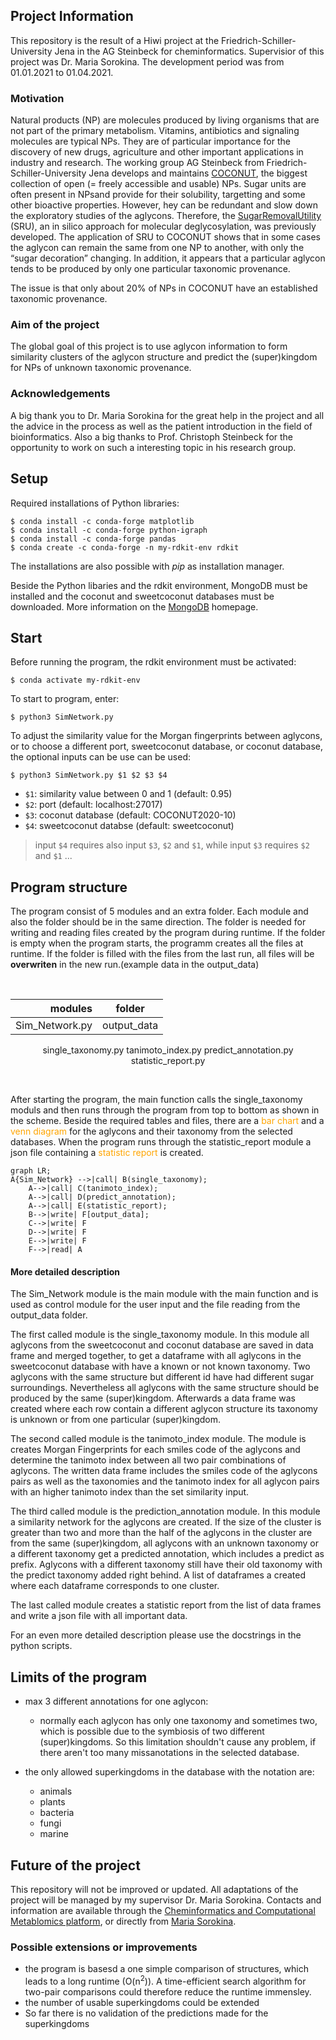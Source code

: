 ## Project Information

This repository is the result of a Hiwi project at the Friedrich-Schiller-University Jena
in the AG Steinbeck for cheminformatics. Supervisior of this project was Dr. Maria
Sorokina. The development period was from 01.01.2021 to 01.04.2021.

### Motivation

Natural products (NP) are molecules produced by living organisms that are not part of the primary metabolism. Vitamins, antibiotics and signaling molecules are typical NPs. They are of particular importance for the discovery of new drugs, agriculture and other important applications in industry and research. The working group AG Steinbeck from Friedrich-Schiller-University Jena develops and maintains [COCONUT](https://coconut.naturalproducts.net/ ), the biggest collection of open (= freely accessible and usable) NPs. Sugar units are often present in NPsand provide for their solubility, targetting and some other bioactive properties. However, hey can be redundant and slow down the exploratory studies of the aglycons. Therefore, the [SugarRemovalUtility](https://sugar.naturalproducts.net/) (SRU), an in silico approach for molecular deglycosylation, was previously developed. 
The application of SRU to COCONUT shows that in some cases the aglycon can remain the same from one NP to another, with only the “sugar decoration” changing. In addition, it appears that a particular aglycon tends to be produced by only one particular taxonomic provenance.

The issue is that only about 20% of NPs in COCONUT have an established taxonomic provenance. 


### Aim of the project

The global goal of this project is to use aglycon information to form similarity clusters of the aglycon structure and predict the (super)kingdom for NPs of unknown taxonomic provenance.

### Acknowledgements

A big thank you to Dr. Maria Sorokina for the great help in the project and all the advice in
the process as well as the patient introduction in the field of bioinformatics. Also a big
thanks to Prof. Christoph Steinbeck for the opportunity to work on such a interesting topic
in his research group.

## Setup
Required installations of Python libraries:

```
$ conda install -c conda-forge matplotlib
$ conda install -c conda-forge python-igraph
$ conda install -c conda-forge pandas
$ conda create -c conda-forge -n my-rdkit-env rdkit
```

The installations are also possible with *pip* as installation manager.

Beside the Python libaries and the rdkit environment, MongoDB must be installed and the coconut and sweetcoconut databases must be downloaded. More information on the [MongoDB](https://www.mongodb.com/try/download/community) homepage.

## Start

Before running the program, the rdkit environment must be activated:

```
$ conda activate my-rdkit-env
```

To start to program, enter: 

```
$ python3 SimNetwork.py 
```


To adjust the similarity value for the Morgan fingerprints between aglycons, or to choose a different port,
sweetcoconut database, or coconut database, the optional inputs can be use can be used:

```
$ python3 SimNetwork.py $1 $2 $3 $4
```
- `$1`: similarity value between 0 and 1 (default: 0.95)
- `$2`: port (default: localhost:27017)
- `$3`: coconut database (default: COCONUT2020-10)
- `$4`: sweetcoconut databse (default: sweetcoconut)

> input `$4` requires also input `$3`, `$2` and `$1`, while input `$3` requires `$2` and `$1` ...




## Program structure

The program consist of 5 modules and an extra folder. Each module and also the folder should be in the same direction. The folder is needed for writing and reading files created by the program during runtime. If the folder is empty when the program starts, the programm creates all the files at runtime.
If the folder is filled with the files from the last run, all files will be **overwriten** in the new run.(example data in the output_data)

<p>&nbsp;</p>
<center>

modules | folder |
---------:|:---------:|
Sim_Network.py|output_data|
single_taxonomy.py
tanimoto_index.py
predict_annotation.py
statistic_report.py

</center>
<p>&nbsp;</p>

After starting the program, the main function calls the single_taxonomy moduls and then runs through the program from top to bottom as shown in the scheme. Beside the required tables and files, there are a <span style="color:orange">bar chart</span> and a <span style="color:orange">venn diagram</span> for the aglycons and their taxonomy from the selected databases. When the program runs through the statistic_report module a json file containing a <span style="color:orange">statistic report</span> is created.
```mermaid
graph LR;
A{Sim_Network} -->|call| B(single_taxonomy);
    A-->|call| C(tanimoto_index);
    A-->|call| D(predict_annotation);
    A-->|call| E(statistic_report);
    B-->|write| F[output_data];
    C-->|write| F
    D-->|write| F
    E-->|write| F
    F-->|read| A
```
#### More detailed description
The Sim_Network module is the main module with the main function and is used as control module for the user input and the file reading from the output_data folder. 

The first called module is the single_taxonomy module. In this module all aglycons from the sweetcoconut and coconut database are saved in data frame and merged together, to get a dataframe with all aglycons in the sweetcoconut database with have a known or not known taxonomy. Two aglycons with the same structure but different id have had different sugar surroundings. Nevertheless all aglycons with the same structure should be produced by the same (super)kingdom. Afterwards a data frame was created where each row contain a different aglycon structure its taxonomy is unknown or from one particular (super)kingdom.

The second called module is the tanimoto_index module. The module is creates Morgan Fingerprints for each smiles code of the aglycons and determine the tanimoto index between all two pair combinations of aglycons. The written data frame includes the smiles code of the aglycons pairs as well as the taxonomies and the tanimoto index for all aglycon pairs with an higher tanimoto index than the set similarity input. 

The third called module is the prediction_annotation module. In this module a similarity network for the aglycons are created. If the size of the cluster is greater than two and more than the half of the aglycons in the cluster are from the same (super)kingdom, all aglycons with an unknown taxonomy or a different taxonomy get a predicted annotation, which includes a predict as prefix. Aglycons with a different taxonomy still have their old taxonomy with the predict taxonomy added right behind. A list of dataframes a created where each dataframe corresponds to one cluster.

The last called module creates a statistic report from the list of data frames and write a json file with all important data.

For an even more detailed description please use the docstrings in the python scripts.
 
## Limits of the program

- max 3 different annotations for one aglycon:
    - normally each aglycon has only one taxonomy and sometimes two, which is possible due to the symbiosis of two different (super)kingdoms.
    So this limitation shouldn't cause any problem, if there aren't too many missanotations in the selected database.    

- the only allowed superkingdoms in the database with the notation are:
    - animals
    - plants
    - bacteria
    - fungi
    - marine


## Future of the project
This repository will not be improved or updated. All adaptations of the 
project will be managed by my supervisor Dr. Maria Sorokina.
Contacts and information are available through the [Cheminformatics and Computational Metablomics
platform](https://cheminf.uni-jena.de), or directly from 
[Maria Sorokina](https://cheminf.uni-jena.de/members/maria-sorokina/).

### Possible extensions or improvements
- the program is basesd a one simple comparison of structures, which leads to a long runtime
(O(n<sup>2</sup>)). A time-efficient search algorithm for two-pair comparisons could therefore reduce the runtime immensley.
- the number of usable superkingdoms could be extended
- So far there is no validation of the predictions made for the superkingdoms





